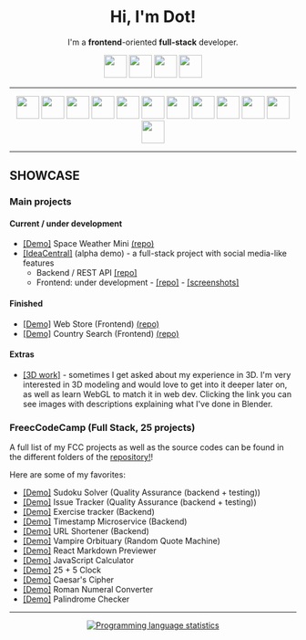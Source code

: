 <h1 align="center"> Hi, I'm Dot! </h1>
<p align="center">I'm a <b>frontend</b>-oriented <b>full-stack</b> developer.</p>

<p align="center">
  <a href="https://www.linkedin.com/in/dora-sukolova-94420821b/">
  <img src="https://img.shields.io/badge/linkedin-%230077B5.svg?&style=for-the-badge&logo=linkedin&logoColor=white" height=40></a>
  <a href="https://codepen.io/d-o-t">
  <img src="https://img.shields.io/badge/codepen-%230077B5.svg?&style=for-the-badge&logo=codepen&logoColor=white" height=40></a>
  <a href="https://replit.com/@d-0-t/">
  <img src="https://img.shields.io/badge/replit-%230077B5.svg?&style=for-the-badge&logo=replit&logoColor=white" height=40></a>
  </a>
  <a href="https://cssbattle.dev/player/d0t">
  <img src="https://img.shields.io/badge/css%20battle-%230077B5.svg?&style=for-the-badge&logo=cssbattle&logoColor=white" height=40>
  </a>
</p>

-----

<p align="center">
  <img src="https://img.shields.io/badge/TypeScript-007ACC?style=for-the-badge&logo=typescript&logoColor=white" height=40>
  <img src="https://img.shields.io/badge/JavaScript-323330?style=for-the-badge&logo=javascript&logoColor=F7DF1E" height=40>
  <img src="https://img.shields.io/badge/Node.js-43853D?style=for-the-badge&logo=node.js&logoColor=white" height=40>
  <img src="https://img.shields.io/badge/React-20232A?style=for-the-badge&logo=react&logoColor=61DAFB" height=40>
  <img src="https://img.shields.io/badge/HTML5-E34F26?style=for-the-badge&logo=html5&logoColor=white" height=40>
  <img src="https://img.shields.io/badge/CSS3-1572B6?style=for-the-badge&logo=css3&logoColor=white" height=40>
  <img src="https://img.shields.io/badge/SASS-4EA94B?style=for-the-badge&logo=sass&logoColor=white" height=40>
  <img src="https://img.shields.io/badge/MongoDB_&_Mongoose-4EA94B?style=for-the-badge&logo=mongodb&logoColor=white" height=40>
  <img src="https://img.shields.io/badge/Mocha Chai-323330?style=for-the-badge&logo=mocha&logoColor=F7DF1E" height=40>
  <img src="https://img.shields.io/badge/Express.js-404D59?style=for-the-badge&logo=express" height=40>
  <img src="https://img.shields.io/badge/Bootstrap-563D7C?style=for-the-badge&logo=bootstrap&logoColor=white" height=40>
  <img src="https://img.shields.io/badge/Redux-593D88?style=for-the-badge&logo=redux&logoColor=white" height=40>
</p>

-----

## SHOWCASE
### Main projects
#### Current / under development
- [[Demo]](https://d-0-t.github.io/space-weather-mini/) Space Weather Mini [(repo)](https://github.com/d-0-t/space-weather-mini)
- [[IdeaCentral]](https://ideacentral.netlify.app/) (alpha demo) - a full-stack project with social media-like features
  - Backend / REST API [[repo]](https://github.com/d-0-t/ideacentral-backend-api)
  - Frontend: under development - [[repo]](https://github.com/d-0-t/ideacentral-frontend) - [[screenshots]](https://imgur.com/a/o56KUaa)
#### Finished
- [[Demo]](https://d-0-t-fake-webstore.netlify.app/) Web Store (Frontend) [(repo)](https://github.com/d-0-t/integrify-webstore)
- [[Demo]](https://d-0-t-country-search.netlify.app/) Country Search (Frontend) [(repo)](https://github.com/d-0-t/integrify-countries/tree/typescript)

#### Extras
- [[3D work]](https://imgur.com/a/Xaf01eN) - sometimes I get asked about my experience in 3D. I'm very interested in 3D modeling and would love to get into it deeper later on, as well as learn WebGL to match it in web dev. Clicking the link you can see images with descriptions explaining what I've done in Blender.

### FreecCodeCamp (Full Stack, 25 projects)
A full list of my FCC projects as well as the source codes can be found in the different folders of the [repository!](https://github.com/d-0-t/fcc_projects)!

Here are some of my favorites:

- [[Demo]](https://replit.com/@d-0-t/Sudoku-Solver) Sudoku Solver (Quality Assurance (backend + testing))
- [[Demo]](https://replit.com/@d-0-t/Issue-Tracker) Issue Tracker (Quality Assurance (backend + testing))
- [[Demo]](https://replit.com/@d-0-t/Exercise-Tracker) Exercise tracker (Backend)
- [[Demo]](https://replit.com/@d-0-t/Timestamp-Microservice) Timestamp Microservice (Backend)
- [[Demo]](https://replit.com/@d-0-t/URL-Shortener) URL Shortener (Backend)
- [[Demo]](https://codepen.io/d-o-t/full/xxrjbzo) Vampire Orbituary (Random Quote Machine)
- [[Demo]](https://codepen.io/d-o-t/full/RwgJyOP) React Markdown Previewer
- [[Demo]](https://codepen.io/d-o-t/full/OJgagZj) JavaScript Calculator
- [[Demo]](https://codepen.io/d-o-t/full/oNwJqer) 25 + 5 Clock
- [[Demo]](https://codepen.io/d-o-t/pen/PoKJgxN) Caesar's Cipher
- [[Demo]](https://codepen.io/d-o-t/full/OJgdYvr) Roman Numeral Converter
- [[Demo]](https://codepen.io/d-o-t/full/Vwzdzee) Palindrome Checker


-----

<div align="center">
  <a href="https://github.com/anuraghazra/github-readme-stats" target="_blank">
  <img src="https://github-readme-stats.vercel.app/api/top-langs/?username=d-0-t&layout=compact" alt="Programming language statistics">
</div>
